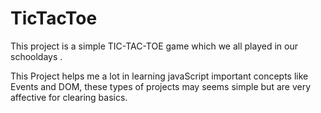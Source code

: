 # TicTacToe

This project is a simple TIC-TAC-TOE game which we all played in our schooldays .

This Project helps me a lot in learning javaScript important concepts like Events and DOM, these types of projects may seems simple but are very affective for clearing basics.
